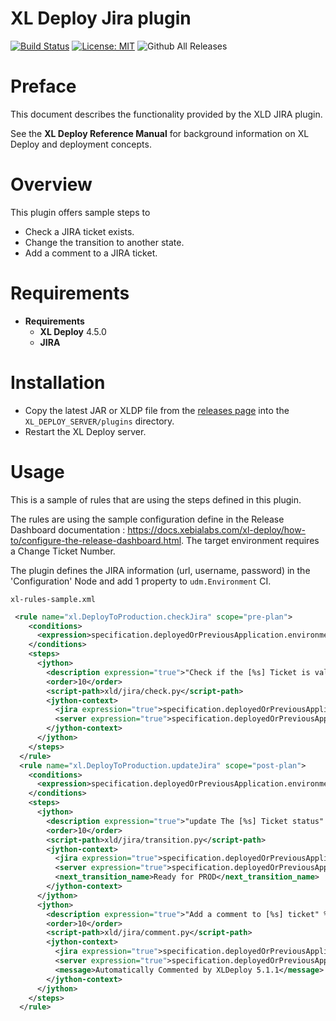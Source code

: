 # XL Deploy Jira plugin

[![Build Status][xld-jira-plugin-travis-image]][xld-jira-plugin-travis-url]
[![License: MIT][xld-jira-plugin-license-image]][xld-jira-plugin-license-url]
![Github All Releases][xld-jira-plugin-downloads-image]

[xld-jira-plugin-travis-image]: https://travis-ci.org/xebialabs-community/xld-jira-plugin.svg?branch=master
[xld-jira-plugin-travis-url]: https://travis-ci.org/xebialabs-community/xld-jira-plugin
[xld-jira-plugin-license-image]: https://img.shields.io/badge/License-MIT-yellow.svg
[xld-jira-plugin-license-url]: https://opensource.org/licenses/MIT
[xld-jira-plugin-downloads-image]: https://img.shields.io/github/downloads/xebialabs-community/xld-jira-plugin/total.svg

# Preface #

This document describes the functionality provided by the XLD JIRA plugin.

See the **XL Deploy Reference Manual** for background information on XL Deploy and deployment concepts.

# Overview #

This plugin offers sample steps to

* Check a JIRA ticket exists.
* Change the transition to another state.
* Add a comment to a JIRA ticket.

# Requirements #

* **Requirements**
	* **XL Deploy** 4.5.0
	* **JIRA**

# Installation #

* Copy the latest JAR or XLDP file from the [releases page](https://github.com/xebialabs-community/xld-jira-plugin/releases) into the `XL_DEPLOY_SERVER/plugins` directory.
* Restart the XL Deploy server.

# Usage #

This is a sample of rules that are using the steps defined in this plugin.

The rules are using the sample configuration define in the Release Dashboard documentation : https://docs.xebialabs.com/xl-deploy/how-to/configure-the-release-dashboard.html. The target environment requires a Change Ticket Number.

The plugin defines the JIRA information (url, username, password) in the 'Configuration' Node and add 1 property to `udm.Environment` CI.

```xl-rules-sample.xml```

```xml
 <rule name="xl.DeployToProduction.checkJira" scope="pre-plan">
    <conditions>
      <expression>specification.deployedOrPreviousApplication.environment.requiresChangeTicketNumber</expression>
    </conditions>
    <steps>
      <jython>
        <description expression="true">"Check if the [%s] Ticket is valid" % (specification.deployedOrPreviousApplication.version.satisfiesChangeTicketNumber)</description>
        <order>10</order>
        <script-path>xld/jira/check.py</script-path>
        <jython-context>
          <jira expression="true">specification.deployedOrPreviousApplication.version.satisfiesChangeTicketNumber</jira>
          <server expression="true">specification.deployedOrPreviousApplication.environment.jiraServer</server>          
        </jython-context>
      </jython>
    </steps>
  </rule>
  <rule name="xl.DeployToProduction.updateJira" scope="post-plan">
    <conditions>
      <expression>specification.deployedOrPreviousApplication.environment.requiresChangeTicketNumber</expression>
    </conditions>
    <steps>
      <jython>
        <description expression="true">"update The [%s] Ticket status" % (specification.deployedOrPreviousApplication.version.satisfiesChangeTicketNumber)</description>
        <order>10</order>
        <script-path>xld/jira/transition.py</script-path>
        <jython-context>
          <jira expression="true">specification.deployedOrPreviousApplication.version.satisfiesChangeTicketNumber</jira>
          <server expression="true">specification.deployedOrPreviousApplication.environment.jiraServer</server>
          <next_transition_name>Ready for PROD</next_transition_name>
        </jython-context>
      </jython>
      <jython>
        <description expression="true">"Add a comment to [%s] ticket" % (specification.deployedOrPreviousApplication.version.satisfiesChangeTicketNumber)</description>
        <order>10</order>
        <script-path>xld/jira/comment.py</script-path>
        <jython-context>
          <jira expression="true">specification.deployedOrPreviousApplication.version.satisfiesChangeTicketNumber</jira>
          <server expression="true">specification.deployedOrPreviousApplication.environment.jiraServer</server>          
          <message>Automatically Commented by XLDeploy 5.1.1</message>
        </jython-context>
      </jython>
    </steps>
  </rule>
```


